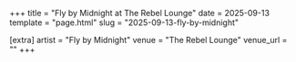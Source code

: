 +++
title = "Fly by Midnight at The Rebel Lounge"
date = 2025-09-13
template = "page.html"
slug = "2025-09-13-fly-by-midnight"

[extra]
artist = "Fly by Midnight"
venue = "The Rebel Lounge"
venue_url = ""
+++

